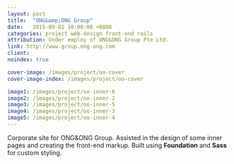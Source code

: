 ```yaml
---
layout: post
title:  "ONG&amp;ONG Group"
date:   2015-09-01 10:00:00 +0800
categories: project web-design front-end rails
attribution: Under employ of ONG&ONG Group Pte Ltd.
link: http://www.group.ong-ong.com
client: 
noindex: true

cover-image: /images/project/oo-cover
cover-image-index: /images/project/oo-cover

image1:	/images/project/oo-inner-6
image2:	/images/project/oo-inner-2
image3:	/images/project/oo-inner-5
image4:	/images/project/oo-inner-3
image5:	/images/project/oo-inner-4
---
```


Corporate site for ONG&ONG Group. Assisted in the design of some inner pages and creating the front-end markup. Built using **Foundation** and **Sass** for custom styling.
